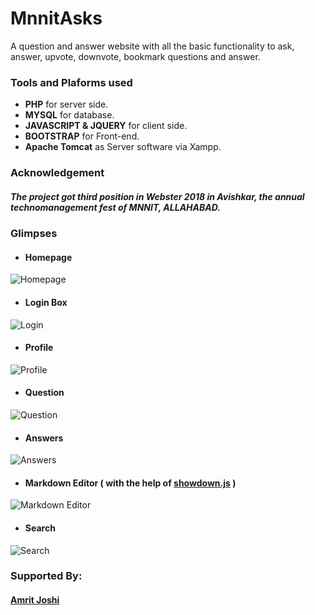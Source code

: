 # MnnitAsks
A question and answer website with all the basic functionality to ask, answer, upvote, downvote, bookmark questions and answer. 

### Tools and Plaforms used
- **PHP** for server side.
- **MYSQL** for database.
- **JAVASCRIPT & JQUERY** for client side.
- **BOOTSTRAP** for Front-end.
- **Apache Tomcat** as Server software via Xampp.

### Acknowledgement
##### The project got third position in _Webster 2018_ in Avishkar, the annual technomanagement fest of MNNIT, ALLAHABAD.

### Glimpses

- #### Homepage

![Homepage](https://raw.githubusercontent.com/iamrajanjharj/MnnitAsks/master/img/home.JPG)

- #### Login Box

![Login](https://raw.githubusercontent.com/iamrajanjharj/MnnitAsks/master/img/login.JPG)

- #### Profile

![Profile](https://raw.githubusercontent.com/iamrajanjharj/MnnitAsks/master/img/profile.JPG)

- #### Question

![Question](https://raw.githubusercontent.com/iamrajanjharj/MnnitAsks/master/img/question.JPG)

- #### Answers

![Answers](https://raw.githubusercontent.com/iamrajanjharj/MnnitAsks/master/img/answer.JPG)

- #### Markdown Editor ( with the help of [showdown.js](https://github.com/showdownjs/showdown) )

![Markdown Editor](https://raw.githubusercontent.com/iamrajanjharj/MnnitAsks/master/img/questionArea.JPG)

- #### Search

![Search](https://raw.githubusercontent.com/iamrajanjharj/MnnitAsks/master/img/search.JPG)

### Supported By:
#### [Amrit Joshi](https://github.com/amrit5joshi)
